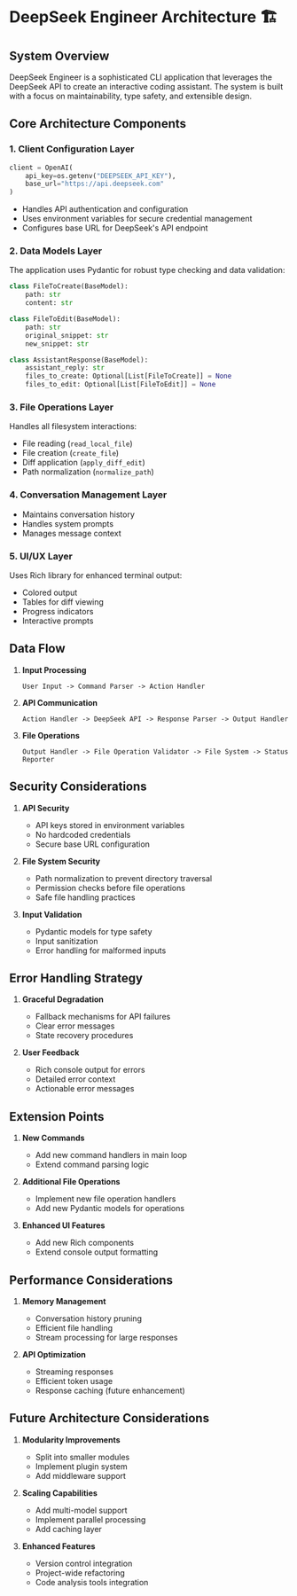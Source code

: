 # DeepSeek Engineer Architecture 🏗️

## System Overview

DeepSeek Engineer is a sophisticated CLI application that leverages the DeepSeek API to create an interactive coding assistant. The system is built with a focus on maintainability, type safety, and extensible design.

## Core Architecture Components

### 1. Client Configuration Layer
```python
client = OpenAI(
    api_key=os.getenv("DEEPSEEK_API_KEY"),
    base_url="https://api.deepseek.com"
)
```
- Handles API authentication and configuration
- Uses environment variables for secure credential management
- Configures base URL for DeepSeek's API endpoint

### 2. Data Models Layer
The application uses Pydantic for robust type checking and data validation:

```python
class FileToCreate(BaseModel):
    path: str
    content: str

class FileToEdit(BaseModel):
    path: str
    original_snippet: str
    new_snippet: str

class AssistantResponse(BaseModel):
    assistant_reply: str
    files_to_create: Optional[List[FileToCreate]] = None
    files_to_edit: Optional[List[FileToEdit]] = None
```

### 3. File Operations Layer
Handles all filesystem interactions:
- File reading (`read_local_file`)
- File creation (`create_file`)
- Diff application (`apply_diff_edit`)
- Path normalization (`normalize_path`)

### 4. Conversation Management Layer
- Maintains conversation history
- Handles system prompts
- Manages message context

### 5. UI/UX Layer
Uses Rich library for enhanced terminal output:
- Colored output
- Tables for diff viewing
- Progress indicators
- Interactive prompts

## Data Flow

1. **Input Processing**
   ```
   User Input -> Command Parser -> Action Handler
   ```

2. **API Communication**
   ```
   Action Handler -> DeepSeek API -> Response Parser -> Output Handler
   ```

3. **File Operations**
   ```
   Output Handler -> File Operation Validator -> File System -> Status Reporter
   ```

## Security Considerations

1. **API Security**
   - API keys stored in environment variables
   - No hardcoded credentials
   - Secure base URL configuration

2. **File System Security**
   - Path normalization to prevent directory traversal
   - Permission checks before file operations
   - Safe file handling practices

3. **Input Validation**
   - Pydantic models for type safety
   - Input sanitization
   - Error handling for malformed inputs

## Error Handling Strategy

1. **Graceful Degradation**
   - Fallback mechanisms for API failures
   - Clear error messages
   - State recovery procedures

2. **User Feedback**
   - Rich console output for errors
   - Detailed error context
   - Actionable error messages

## Extension Points

1. **New Commands**
   - Add new command handlers in main loop
   - Extend command parsing logic

2. **Additional File Operations**
   - Implement new file operation handlers
   - Add new Pydantic models for operations

3. **Enhanced UI Features**
   - Add new Rich components
   - Extend console output formatting

## Performance Considerations

1. **Memory Management**
   - Conversation history pruning
   - Efficient file handling
   - Stream processing for large responses

2. **API Optimization**
   - Streaming responses
   - Efficient token usage
   - Response caching (future enhancement)

## Future Architecture Considerations

1. **Modularity Improvements**
   - Split into smaller modules
   - Implement plugin system
   - Add middleware support

2. **Scaling Capabilities**
   - Add multi-model support
   - Implement parallel processing
   - Add caching layer

3. **Enhanced Features**
   - Version control integration
   - Project-wide refactoring
   - Code analysis tools integration